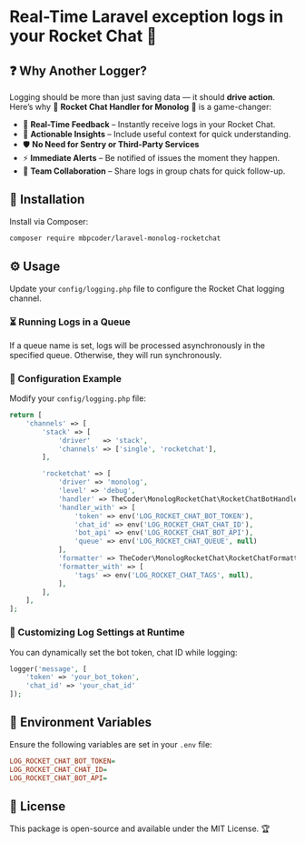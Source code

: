 # Real-Time Laravel exception logs in your Rocket Chat  🚀

## ❓ Why Another Logger?

Logging should be more than just saving data — it should **drive action**. Here’s why 🔔 **Rocket Chat Handler for Monolog** 📝 is a game-changer:

- 🚀 **Real-Time Feedback** – Instantly receive logs in your Rocket Chat.
- 🧠 **Actionable Insights** – Include useful context for quick understanding.
- 🛡️ **No Need for Sentry or Third-Party Services**
- ⚡ **Immediate Alerts** – Be notified of issues the moment they happen.
- 👥 **Team Collaboration** – Share logs in group chats for quick follow-up.

## 🎯 Installation

Install via Composer:

```sh
composer require mbpcoder/laravel-monolog-rocketchat
```

## ⚙️ Usage

Update your `config/logging.php` file to configure the Rocket Chat logging channel.

### ⏳ Running Logs in a Queue

If a queue name is set, logs will be processed asynchronously in the specified queue. Otherwise, they will run synchronously.

### 🔧 Configuration Example

Modify your `config/logging.php` file:

```php
return [
    'channels' => [
        'stack' => [
            'driver'   => 'stack',
            'channels' => ['single', 'rocketchat'],
        ],

        'rocketchat' => [
            'driver' => 'monolog',
            'level' => 'debug',
            'handler' => TheCoder\MonologRocketChat\RocketChatBotHandler::class,
            'handler_with' => [
                'token' => env('LOG_ROCKET_CHAT_BOT_TOKEN'),
                'chat_id' => env('LOG_ROCKET_CHAT_CHAT_ID'),
                'bot_api' => env('LOG_ROCKET_CHAT_BOT_API'),
                'queue' => env('LOG_ROCKET_CHAT_QUEUE', null)
            ],
            'formatter' => TheCoder\MonologRocketChat\RocketChatFormatter::class,
            'formatter_with' => [
                'tags' => env('LOG_ROCKET_CHAT_TAGS', null),
            ],
        ],
    ],
];
```
### 🔄 Customizing Log Settings at Runtime

You can dynamically set the bot token, chat ID while logging:

```php
logger('message', [
    'token' => 'your_bot_token',
    'chat_id' => 'your_chat_id'
]);
```

## 📜 Environment Variables

Ensure the following variables are set in your `.env` file:

```ini
LOG_ROCKET_CHAT_BOT_TOKEN=
LOG_ROCKET_CHAT_CHAT_ID=
LOG_ROCKET_CHAT_BOT_API=

```

## 📄 License

This package is open-source and available under the MIT License. 🏆

